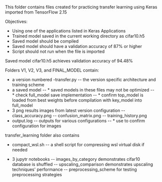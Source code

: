 This folder contains files created for practicing transfer learning
using Keras imported from TensorFlow 2.15

Objectives: 
- Using one of the applications listed in Keras Applications
- Trained model saved in the current working directory as cifar10.h5
- Saved model should be compiled
- Saved model should have a validation accuracy of 87% or higher
- Script should not run when the file is imported

Saved model cifar10.h5 achieves validation accuracy of 94.48%

Folders V1, V2, V3, and FINAL_MODEL contain:
- a version numbered -transfer.py
    -- the version specific architecture and training scheme
- a saved model
    -- * saved models in these files may not be optimized
    -- * check full_model save implementation
    -- * confirm top_model is loaded from best weights before
         compilation with key_model into full_model
- 3 png results images from latest version configuration
    -- class_accuracy.png
    -- confusion_matrix.png
    -- training_history.png
- output.log
    -- outputs for various configurations
    -- * use to confirm configuration for images


transfer_learning folder also contains

- compact_wsl.sh
    -- a shell script for compressing wsl virtual disk if needed

- 3 jupytr notebooks
    -- images_by_category demonstrates cifar10 database is shuffled
    -- upscaling_comparison demonstrates upscaling techniques' performance
    -- preprocessing_scheme for testing preprocessing strategies